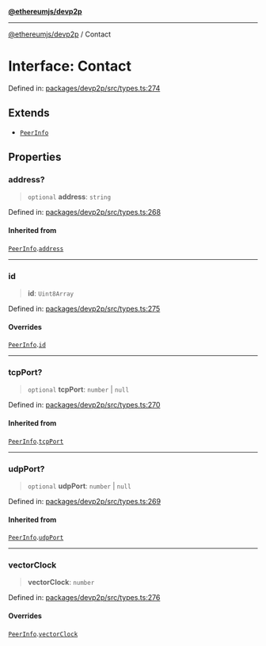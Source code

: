 [**@ethereumjs/devp2p**](../README.md)

***

[@ethereumjs/devp2p](../README.md) / Contact

# Interface: Contact

Defined in: [packages/devp2p/src/types.ts:274](https://github.com/ethereumjs/ethereumjs-monorepo/blob/master/packages/devp2p/src/types.ts#L274)

## Extends

- [`PeerInfo`](PeerInfo.md)

## Properties

### address?

> `optional` **address**: `string`

Defined in: [packages/devp2p/src/types.ts:268](https://github.com/ethereumjs/ethereumjs-monorepo/blob/master/packages/devp2p/src/types.ts#L268)

#### Inherited from

[`PeerInfo`](PeerInfo.md).[`address`](PeerInfo.md#address)

***

### id

> **id**: `Uint8Array`

Defined in: [packages/devp2p/src/types.ts:275](https://github.com/ethereumjs/ethereumjs-monorepo/blob/master/packages/devp2p/src/types.ts#L275)

#### Overrides

[`PeerInfo`](PeerInfo.md).[`id`](PeerInfo.md#id)

***

### tcpPort?

> `optional` **tcpPort**: `number` \| `null`

Defined in: [packages/devp2p/src/types.ts:270](https://github.com/ethereumjs/ethereumjs-monorepo/blob/master/packages/devp2p/src/types.ts#L270)

#### Inherited from

[`PeerInfo`](PeerInfo.md).[`tcpPort`](PeerInfo.md#tcpport)

***

### udpPort?

> `optional` **udpPort**: `number` \| `null`

Defined in: [packages/devp2p/src/types.ts:269](https://github.com/ethereumjs/ethereumjs-monorepo/blob/master/packages/devp2p/src/types.ts#L269)

#### Inherited from

[`PeerInfo`](PeerInfo.md).[`udpPort`](PeerInfo.md#udpport)

***

### vectorClock

> **vectorClock**: `number`

Defined in: [packages/devp2p/src/types.ts:276](https://github.com/ethereumjs/ethereumjs-monorepo/blob/master/packages/devp2p/src/types.ts#L276)

#### Overrides

[`PeerInfo`](PeerInfo.md).[`vectorClock`](PeerInfo.md#vectorclock)
